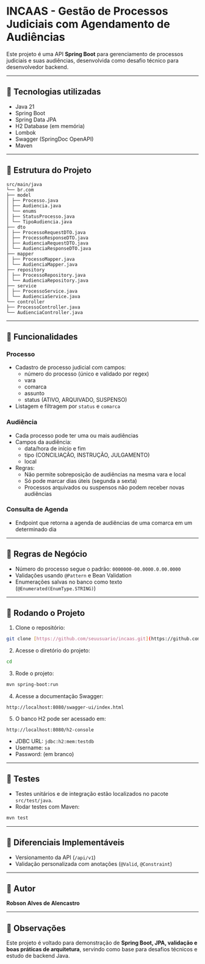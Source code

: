 # INCAAS - Gestão de Processos Judiciais com Agendamento de Audiências

Este projeto é uma API **Spring Boot** para gerenciamento de processos judiciais e suas audiências, desenvolvida como desafio técnico para desenvolvedor backend.

---

## 🔹 Tecnologias utilizadas

- Java 21
- Spring Boot 
- Spring Data JPA
- H2 Database (em memória)
- Lombok
- Swagger (SpringDoc OpenAPI)
- Maven

---

## 🔹 Estrutura do Projeto

```
src/main/java
└── br.com
├── model
│ ├── Processo.java
│ ├── Audiencia.java
│ └── enums
│ ├── StatusProcesso.java
│ └── TipoAudiencia.java
├── dto
│ ├── ProcessoRequestDTO.java
│ ├── ProcessoResponseDTO.java
│ ├── AudienciaRequestDTO.java
│ └── AudienciaResponseDTO.java
├── mapper
│ ├── ProcessoMapper.java
│ └── AudienciaMapper.java
├── repository
│ ├── ProcessoRepository.java
│ └── AudienciaRepository.java
├── service
│ ├── ProcessoService.java
│ └── AudienciaService.java
└── controller
├── ProcessoController.java
└── AudienciaController.java
```

---

## 🔹 Funcionalidades

### Processo
- Cadastro de processo judicial com campos:
  - número do processo (único e validado por regex)
  - vara
  - comarca
  - assunto
  - status (ATIVO, ARQUIVADO, SUSPENSO)
- Listagem e filtragem por `status` e `comarca`

### Audiência
- Cada processo pode ter uma ou mais audiências
- Campos da audiência:
  - data/hora de início e fim
  - tipo (CONCILIAÇÃO, INSTRUÇÃO, JULGAMENTO)
  - local
- Regras:
  - Não permite sobreposição de audiências na mesma vara e local
  - Só pode marcar dias úteis (segunda a sexta)
  - Processos arquivados ou suspensos não podem receber novas audiências

### Consulta de Agenda
- Endpoint que retorna a agenda de audiências de uma comarca em um determinado dia

---

## 🔹 Regras de Negócio
- Número do processo segue o padrão: `0000000-00.0000.0.00.0000`
- Validações usando `@Pattern` e Bean Validation
- Enumerações salvas no banco como texto (`@Enumerated(EnumType.STRING)`)

---

## 🔹 Rodando o Projeto

1. Clone o repositório:
```bash
git clone [https://github.com/seuusuario/incaas.git](https://github.com/Alencast/Gest-o-de-Processos-Judiciais-com-Agendamento-de-Audi-ncias.git)
```

2. Acesse o diretório do projeto:
```bash
cd 
```

3. Rode o projeto:
```bash
mvn spring-boot:run
```

4. Acesse a documentação Swagger:
```
http://localhost:8080/swagger-ui/index.html
```

5. O banco H2 pode ser acessado em:
```
http://localhost:8080/h2-console
```
- JDBC URL: `jdbc:h2:mem:testdb`
- Username: `sa`
- Password: (em branco)

---

## 🔹 Testes
- Testes unitários e de integração estão localizados no pacote `src/test/java`.  
- Rodar testes com Maven:
```bash
mvn test
```

---

## 🔹 Diferenciais Implementáveis
- Versionamento da API (`/api/v1`)
- Validação personalizada com anotações (`@Valid`, `@Constraint`)


---

## 🔹 Autor
**Robson Alves de Alencastro**

---

## 🔹 Observações
Este projeto é voltado para demonstração de **Spring Boot, JPA, validação e boas práticas de arquitetura**, servindo como base para desafios técnicos e estudo de backend Java.
